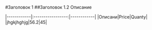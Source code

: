 #Заголовок 1
##Заголовок 1.2
Описание



|------------|:-----------------:|------------|
|Описани|Price|Quanty|
|jhgkjhghjg|56.2|45|
